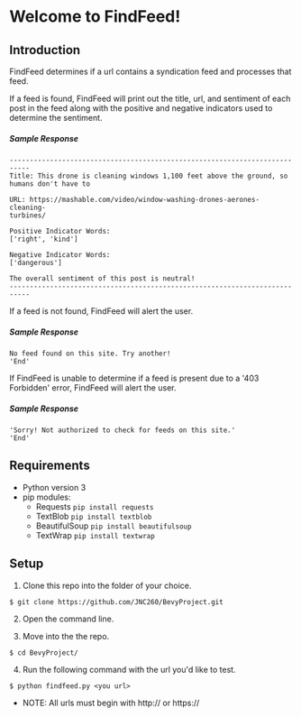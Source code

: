 # Welcome to FindFeed!

## Introduction

FindFeed determines if a url contains a syndication feed and processes that feed.

If a feed is found, FindFeed will print out the title, url, and sentiment of each post in the feed along with the positive and negative indicators used to determine the sentiment.

##### Sample Response
```
---------------------------------------------------------------------------
Title: This drone is cleaning windows 1,100 feet above the ground, so
humans don't have to

URL: https://mashable.com/video/window-washing-drones-aerones-cleaning-
turbines/

Positive Indicator Words:
['right', 'kind']

Negative Indicator Words:
['dangerous']

The overall sentiment of this post is neutral!
---------------------------------------------------------------------------
```

If a feed is not found, FindFeed will alert the user.

##### Sample Response
```
No feed found on this site. Try another!
'End'
```

If FindFeed is unable to determine if a feed is present due to a '403 Forbidden' error, FindFeed will alert the user.

##### Sample Response
```
'Sorry! Not authorized to check for feeds on this site.'
'End'
```

## Requirements

* Python version 3
* pip modules:
   * Requests `pip install requests` 
   * TextBlob `pip install textblob`
   * BeautifulSoup  `pip install beautifulsoup`
   * TextWrap `pip install textwrap`

## Setup

1. Clone this repo into the folder of your choice.

`$ git clone https://github.com/JNC260/BevyProject.git`

2. Open the command line.

3. Move into the the repo.

`$ cd BevyProject/`

4. Run the following command with the url you'd like to test.

`$ python findfeed.py <you url>`

   * NOTE: All urls must begin with http:// or https://